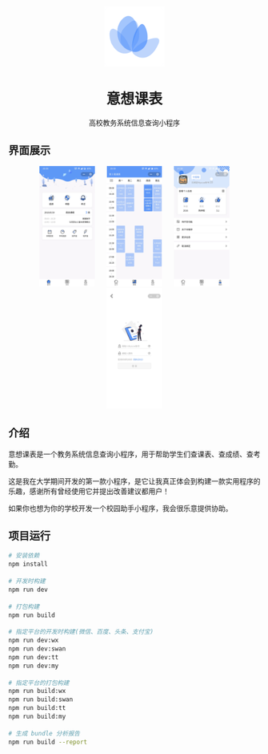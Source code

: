 <div align="center">
  <img src="./images/logo.png" width="120" alt="logo" >
  <h1>意想课表</h1>
  <p>高校教务系统信息查询小程序</p>
</div>

## 界面展示

<div align="center">
<img src="./images/preview-1.jpeg" width="22%" style="margin:0 10px;" alt="首页" >
<img src="./images/preview-2.jpeg" width="22%" style="margin:0 10px;" alt="课表页" >
<img src="./images/preview-3.jpeg" width="22%" style="margin:0 10px;" alt="个人中心页" >
<img src="./images/preview-4.jpeg" width="22%" style="margin:0 10px;" alt="登录页" >
</div>

## 介绍

意想课表是一个教务系统信息查询小程序，用于帮助学生们查课表、查成绩、查考勤。

这是我在大学期间开发的第一款小程序，是它让我真正体会到构建一款实用程序的乐趣，感谢所有曾经使用它并提出改善建议都用户！

如果你也想为你的学校开发一个校园助手小程序，我会很乐意提供协助。

## 项目运行

``` bash
# 安装依赖
npm install

# 开发时构建
npm run dev

# 打包构建
npm run build

# 指定平台的开发时构建(微信、百度、头条、支付宝)
npm run dev:wx
npm run dev:swan
npm run dev:tt
npm run dev:my

# 指定平台的打包构建
npm run build:wx
npm run build:swan
npm run build:tt
npm run build:my

# 生成 bundle 分析报告
npm run build --report
```

